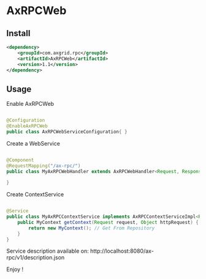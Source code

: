 AxRPCWeb
========

Install
-------

```xml
<dependency>
    <groupId>com.axgrid.rpc</groupId>
    <artifactId>AxRPCWeb</artifactId>
    <version>1.1</version>
</dependency>
```

Usage
-----

Enable AxRPCWeb

```java

@Configuration
@EnableAxRPCWeb
public class AxRPCWebServiceConfiguration{ }

```

Create a WebService

```java

@Component
@RequestMapping("/ax-rpc/")
public class MyAxRPCWebHandler extends AxRPCWebHandler<Request, Response, MyContext> { 
    
}
```


Create ContextService

```java

@Service
public class MyAxRPCContextService implements AxRPCContextServiceImpl<Request, MyContext> { 
    public MyContext getContext(Request request, Object httpRequest) {
        return new MyContext(); // Get From Repository
    }       
}
```

Service description available on: http://localhost:8080/ax-rpc/v1/description.json

Enjoy !
